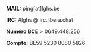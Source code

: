 **MAIL:** ping[at]lghs.be

**IRC:** #lghs @ irc.libera.chat

**Numéro BCE** > 0649.448.256

**Compte:** BE59 5230 8080 5826

